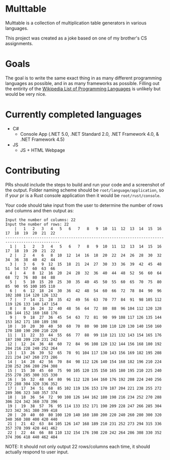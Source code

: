 # Multtable
Multtable is a collection of multiplication table generators in various languages.

This project was created as a joke based on one of my brother's CS assignments.

# Goals
The goal is to write the same exact thing in as many different programming languages as possible, and in as many frameworks as possible.
Filling out the entirity of the [Wikipedia List of Programming Languages](https://en.wikipedia.org/wiki/List_of_programming_languages) is unlikely but would be very nice.

# Currently completed languages
 * C#
   * Console App (.NET 5.0, .NET Standard 2.0, .NET Framework 4.0, & .NET Framework 4.5)
 * JS
   * JS + HTML Webpage

# Contributing
PRs should include the steps to build and run your code and a screenshot of the output. Folder naming scheme should be `root/language/application`, so if your pr is a Rust console application then it would be `root/rust/console`.

Your code should take input from the user to determine the number of rows and
columns and then output as:
```
Input the number of columns: 22
Input the number of rows: 22
    |   1   2   3   4   5   6   7   8   9  10  11  12  13  14  15  16  17  18  19  20  21  22
----------------------------------------------------------------------------------------------
  1 |   1   2   3   4   5   6   7   8   9  10  11  12  13  14  15  16  17  18  19  20  21  22
  2 |   2   4   6   8  10  12  14  16  18  20  22  24  26  28  30  32  34  36  38  40  42  44
  3 |   3   6   9  12  15  18  21  24  27  30  33  36  39  42  45  48  51  54  57  60  63  66
  4 |   4   8  12  16  20  24  28  32  36  40  44  48  52  56  60  64  68  72  76  80  84  88
  5 |   5  10  15  20  25  30  35  40  45  50  55  60  65  70  75  80  85  90  95 100 105 110
  6 |   6  12  18  24  30  36  42  48  54  60  66  72  78  84  90  96 102 108 114 120 126 132
  7 |   7  14  21  28  35  42  49  56  63  70  77  84  91  98 105 112 119 126 133 140 147 154
  8 |   8  16  24  32  40  48  56  64  72  80  88  96 104 112 120 128 136 144 152 160 168 176
  9 |   9  18  27  36  45  54  63  72  81  90  99 108 117 126 135 144 153 162 171 180 189 198
 10 |  10  20  30  40  50  60  70  80  90 100 110 120 130 140 150 160 170 180 190 200 210 220
 11 |  11  22  33  44  55  66  77  88  99 110 121 132 143 154 165 176 187 198 209 220 231 242
 12 |  12  24  36  48  60  72  84  96 108 120 132 144 156 168 180 192 204 216 228 240 252 264
 13 |  13  26  39  52  65  78  91 104 117 130 143 156 169 182 195 208 221 234 247 260 273 286
 14 |  14  28  42  56  70  84  98 112 126 140 154 168 182 196 210 224 238 252 266 280 294 308
 15 |  15  30  45  60  75  90 105 120 135 150 165 180 195 210 225 240 255 270 285 300 315 330
 16 |  16  32  48  64  80  96 112 128 144 160 176 192 208 224 240 256 272 288 304 320 336 352
 17 |  17  34  51  68  85 102 119 136 153 170 187 204 221 238 255 272 289 306 323 340 357 374
 18 |  18  36  54  72  90 108 126 144 162 180 198 216 234 252 270 288 306 324 342 360 378 396
 19 |  19  38  57  76  95 114 133 152 171 190 209 228 247 266 285 304 323 342 361 380 399 418
 20 |  20  40  60  80 100 120 140 160 180 200 220 240 260 280 300 320 340 360 380 400 420 440
 21 |  21  42  63  84 105 126 147 168 189 210 231 252 273 294 315 336 357 378 399 420 441 462
 22 |  22  44  66  88 110 132 154 176 198 220 242 264 286 308 330 352 374 396 418 440 462 484
 ```
 NOTE: It should not only output 22 rows/columns each time, it should actually respond to user input.
